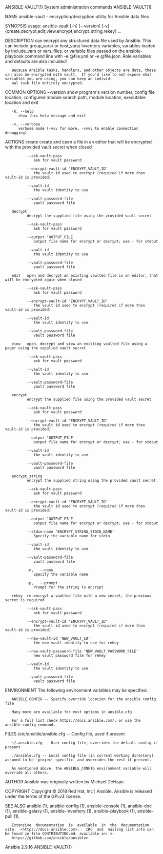 ANSIBLE-VAULT(1)                                                                 System administration commands                                                                ANSIBLE-VAULT(1)

NAME
       ansible-vault - encryption/decryption utility for Ansible data files

SYNOPSIS
       usage: ansible-vault [-h] [--version] [-v]
              {create,decrypt,edit,view,encrypt,encrypt_string,rekey} ...

DESCRIPTION
       can encrypt any structured data file used by Ansible.  This can include group_vars/ or host_vars/ inventory variables, variables loaded by include_vars or vars_files, or variable files
       passed on the ansible-playbook command line with -e @file.yml or -e @file.json.  Role variables and defaults are also included!

       Because Ansible tasks, handlers, and other objects are data, these can also be encrypted with vault.  If you'd like to not expose what variables you are using, you can keep an individ‐
       ual task file entirely encrypted.

COMMON OPTIONS
       --version
          show program's version number, config file location, configured module search path, module location, executable location and exit

       -h, --help
          show this help message and exit

       -v, --verbose
          verbose mode (-vvv for more, -vvvv to enable connection debugging)

ACTIONS
       create create and open a file in an editor that will be encrypted with the provided vault secret when closed

              --ask-vault-pass
                 ask for vault password

              --encrypt-vault-id 'ENCRYPT_VAULT_ID'
                 the vault id used to encrypt (required if more than vault-id is provided)

              --vault-id
                 the vault identity to use

              --vault-password-file
                 vault password file

       decrypt
              decrypt the supplied file using the provided vault secret

              --ask-vault-pass
                 ask for vault password

              --output 'OUTPUT_FILE'
                 output file name for encrypt or decrypt; use - for stdout

              --vault-id
                 the vault identity to use

              --vault-password-file
                 vault password file

       edit   open and decrypt an existing vaulted file in an editor, that will be encrypted again when closed

              --ask-vault-pass
                 ask for vault password

              --encrypt-vault-id 'ENCRYPT_VAULT_ID'
                 the vault id used to encrypt (required if more than vault-id is provided)

              --vault-id
                 the vault identity to use

              --vault-password-file
                 vault password file

       view   open, decrypt and view an existing vaulted file using a pager using the supplied vault secret

              --ask-vault-pass
                 ask for vault password

              --vault-id
                 the vault identity to use

              --vault-password-file
                 vault password file

       encrypt
              encrypt the supplied file using the provided vault secret

              --ask-vault-pass
                 ask for vault password

              --encrypt-vault-id 'ENCRYPT_VAULT_ID'
                 the vault id used to encrypt (required if more than vault-id is provided)

              --output 'OUTPUT_FILE'
                 output file name for encrypt or decrypt; use - for stdout

              --vault-id
                 the vault identity to use

              --vault-password-file
                 vault password file

       encrypt_string
              encrypt the supplied string using the provided vault secret

              --ask-vault-pass
                 ask for vault password

              --encrypt-vault-id 'ENCRYPT_VAULT_ID'
                 the vault id used to encrypt (required if more than vault-id is provided)

              --output 'OUTPUT_FILE'
                 output file name for encrypt or decrypt; use - for stdout

              --stdin-name 'ENCRYPT_STRING_STDIN_NAME'
                 Specify the variable name for stdin

              --vault-id
                 the vault identity to use

              --vault-password-file
                 vault password file

              -n,   --name
                 Specify the variable name

              -p,   --prompt
                 Prompt for the string to encrypt

       rekey  re-encrypt a vaulted file with a new secret, the previous secret is required

              --ask-vault-pass
                 ask for vault password

              --encrypt-vault-id 'ENCRYPT_VAULT_ID'
                 the vault id used to encrypt (required if more than vault-id is provided)

              --new-vault-id 'NEW_VAULT_ID'
                 the new vault identity to use for rekey

              --new-vault-password-file 'NEW_VAULT_PASSWORD_FILE'
                 new vault password file for rekey

              --vault-id
                 the vault identity to use

              --vault-password-file
                 vault password file

ENVIRONMENT
       The following environment variables may be specified.

       ANSIBLE_CONFIG -- Specify override location for the ansible config file

       Many more are available for most options in ansible.cfg

       For a full list check https://docs.ansible.com/. or use the ansible-config command.

FILES
       /etc/ansible/ansible.cfg -- Config file, used if present

       ~/.ansible.cfg -- User config file, overrides the default config if present

       ./ansible.cfg -- Local config file (in current working directory) assumed to be 'project specific' and overrides the rest if present.

       As mentioned above, the ANSIBLE_CONFIG environment variable will override all others.

AUTHOR
       Ansible was originally written by Michael DeHaan.

COPYRIGHT
       Copyright © 2018 Red Hat, Inc | Ansible.  Ansible is released under the terms of the GPLv3 license.

SEE ALSO
       ansible (1), ansible-config (1), ansible-console (1), ansible-doc (1), ansible-galaxy (1), ansible-inventory (1), ansible-playbook (1), ansible-pull (1),

       Extensive  documentation  is  available  in  the  documentation  site:  <https://docs.ansible.com>.   IRC  and  mailing list info can be found in file CONTRIBUTING.md, available in: <‐
       https://github.com/ansible/ansible>

Ansible 2.9.16                                                                                                                                                                 ANSIBLE-VAULT(1)
